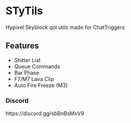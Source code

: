 <h1>STyTils</h1>
<p>Hypixel Skyblock qol utils made for ChatTriggers</p>

<h2>Features</h2>
<ul>
  <li>Shitter List</li>
  <li>Queue Commands</li>
  <li>Bar Phase</li>
  <li>F7/M7 Lava Clip</li>
  <li>Auto Fire Freeze (M3)</li>
</ul>
<h3>Discord</h3>
https://discord.gg/sbBnBsMxV9
